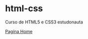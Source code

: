 # html-css
 Curso de HTML5 e CSS3 estudonauta


<a href="https://waltergazotto.github.io/pagina-home/home.html">Pagína Home</a>
